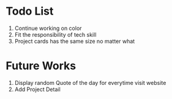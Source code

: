 # Todo List
1. Continue working on color
2. Fit the responsibility of tech skill
3. Project cards has the same size no matter what


# Future Works
1. Display random Quote of the day for everytime visit website
2. Add Project Detail